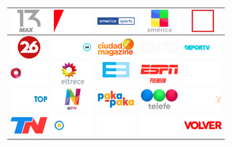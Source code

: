| ![](https://raw.githubusercontent.com/RevGear/logo/master/Countries/AR/13MaxTelevision.png) | ![](https://raw.githubusercontent.com/RevGear/logo/master/Countries/AR/A24.png) | ![](https://raw.githubusercontent.com/RevGear/logo/master/Countries/AR/AmericaSports.png) | ![](https://raw.githubusercontent.com/RevGear/logo/master/Countries/AR/AmericaTV.png) | ![](https://raw.githubusercontent.com/RevGear/logo/master/Countries/AR/C5N.png) | 
|:---:|:---:|:---:|:---:|:---:| 
| ![](https://raw.githubusercontent.com/RevGear/logo/master/Countries/AR/Canal26.png) | ![](https://raw.githubusercontent.com/RevGear/logo/master/Countries/AR/CineAr.png) | ![](https://raw.githubusercontent.com/RevGear/logo/master/Countries/AR/CiudadMagazine.png) | ![](https://raw.githubusercontent.com/RevGear/logo/master/Countries/AR/CN23.png) | ![](https://raw.githubusercontent.com/RevGear/logo/master/Countries/AR/DeporTV.png) | 
| ![](https://raw.githubusercontent.com/RevGear/logo/master/Countries/AR/ElNueve.png) | ![](https://raw.githubusercontent.com/RevGear/logo/master/Countries/AR/ElTrece.png) | ![](https://raw.githubusercontent.com/RevGear/logo/master/Countries/AR/Encuentro.png) | ![](https://raw.githubusercontent.com/RevGear/logo/master/Countries/AR/ESPNPremium.png) | ![](https://raw.githubusercontent.com/RevGear/logo/master/Countries/AR/GarageTV.png) | 
| ![](https://raw.githubusercontent.com/RevGear/logo/master/Countries/AR/MusicTop.png) | ![](https://raw.githubusercontent.com/RevGear/logo/master/Countries/AR/NETTV.png) | ![](https://raw.githubusercontent.com/RevGear/logo/master/Countries/AR/Pakapaka.png) | ![](https://raw.githubusercontent.com/RevGear/logo/master/Countries/AR/Telefe.png) | ![](https://raw.githubusercontent.com/RevGear/logo/master/Countries/AR/Telemax.png) | 
| ![](https://raw.githubusercontent.com/RevGear/logo/master/Countries/AR/TN.png) | ![](https://raw.githubusercontent.com/RevGear/logo/master/Countries/AR/TVPublica.png) | ![](https://raw.githubusercontent.com/RevGear/logo/master/Countries/AR/TyCSports.png) | ![](https://raw.githubusercontent.com/RevGear/logo/master/Countries/AR/TyCSports2.png) | ![](https://raw.githubusercontent.com/RevGear/logo/master/Countries/AR/Volver.png) | 
